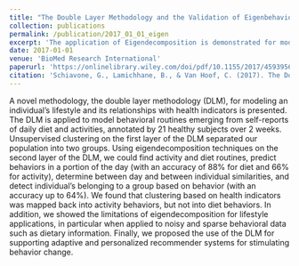 ```yaml
---
title: "The Double Layer Methodology and the Validation of Eigenbehavior Techniques Applied to Lifestyle Modeling"
collection: publications
permalink: /publication/2017_01_01_eigen
excerpt: 'The application of Eigendecomposition is demonstrated for modeling daily behaviors.'
date: 2017-01-01
venue: 'BioMed Research International'
paperurl: 'https://onlinelibrary.wiley.com/doi/pdf/10.1155/2017/4593956'
citation: 'Schiavone, G., Lamichhane, B., & Van Hoof, C. (2017). The Double Layer Methodology and the Validation of Eigenbehavior Techniques Applied to Lifestyle Modeling. BioMed Research International, 2017(1), 4593956.'
---
```


A novel methodology, the double layer methodology (DLM), for modeling an individual’s lifestyle and its relationships with health indicators is presented. The DLM is applied to model behavioral routines emerging from self-reports of daily diet and activities, annotated by 21 healthy subjects over 2 weeks. Unsupervised clustering on the first layer of the DLM separated our population into two groups. Using eigendecomposition techniques on the second layer of the DLM, we could find activity and diet routines, predict behaviors in a portion of the day (with an accuracy of 88% for diet and 66% for activity), determine between day and between individual similarities, and detect individual’s belonging to a group based on behavior (with an accuracy up to 64%). We found that clustering based on health indicators was mapped back into activity behaviors, but not into diet behaviors. In addition, we showed the limitations of eigendecomposition for lifestyle applications, in particular when applied to noisy and sparse behavioral data such as dietary information. Finally, we proposed the use of the DLM for supporting adaptive and personalized recommender systems for stimulating behavior change.
